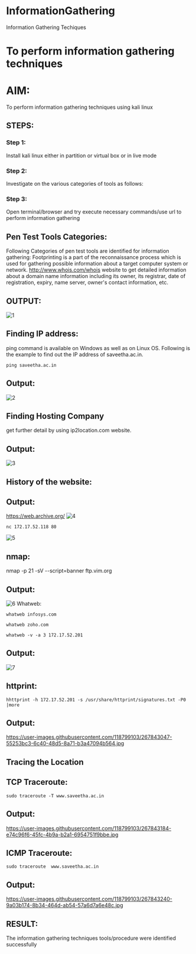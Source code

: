 # InformationGathering
Information Gathering Techiques

# To perform information gathering techniques

# AIM:

To perform information gathering techniques using kali linux 

## STEPS:

### Step 1:

Install kali linux either in partition or virtual box or in live mode

### Step 2:

Investigate on the various categories of tools as follows:

### Step 3:
Open terminal/browser and try execute necessary commands/use url to perform information gathering

## Pen Test Tools Categories:

Following Categories of pen test tools are identified for information gathering: Footprinting is a part of the reconnaissance process which is used for gathering possible information about a target computer system or network. http://www.whois.com/whois website to get detailed information about a domain name information including its owner, its registrar, date of registration, expiry, name server, owner's contact information, etc.


## OUTPUT:
![1](https://github.com/Migaleyy/InformationGathering/assets/118262199/f8b790e9-27a2-472d-8dee-e81a8e8bc462)

## Finding IP address:

ping command is available on Windows as well as on Linux OS. Following is the example to find out the IP address of saveetha.ac.in.

```
ping saveetha.ac.in
```
## Output:
![2](https://github.com/Migaleyy/InformationGathering/assets/118262199/8d6406a9-aa8c-4ed0-b1ee-5d00e0176094)

## Finding Hosting Company

get further detail by using ip2location.com website.

## Output:
![3](https://github.com/Migaleyy/InformationGathering/assets/118262199/4ee0d3d6-1c63-41dc-b4a7-105303c25b58)

## History of the website:
## Output:
https://web.archive.org/
![4](https://github.com/Migaleyy/InformationGathering/assets/118262199/0f208d06-c6ca-4ffe-86d0-6b736a9044cb)
```
nc 172.17.52.118 80
```
![5](https://github.com/Migaleyy/InformationGathering/assets/118262199/b548b92a-799f-4fc2-b047-3cdc6b11cf9c)
## nmap:

nmap -p 21 -sV --script=banner ftp.vim.org

## Output:
![6](https://github.com/Migaleyy/InformationGathering/assets/118262199/8233e7f2-319a-44b2-8907-2616336b772d)
Whatweb:

```
whatweb infosys.com
```
```
whatweb zoho.com
```
```
whatweb -v -a 3 172.17.52.201
```
## Output:
![7](https://github.com/Migaleyy/InformationGathering/assets/118262199/67d10ffe-7a46-4da2-a7c7-3d33d1a0cdf7)

## httprint:

```
hhttprint -h 172.17.52.201 -s /usr/share/httprint/signatures.txt -P0 |more
```
## Output:
https://user-images.githubusercontent.com/118799103/267843047-55253bc3-6c40-48d5-8a71-b3a47094b564.jpg

## Tracing the Location
## TCP Traceroute:

```
sudo traceroute -T www.saveetha.ac.in
```
## Output:
https://user-images.githubusercontent.com/118799103/267843184-e74c96f6-45fc-4b9a-b2a1-6954751f9bbe.jpg
## ICMP Traceroute:
```
sudo traceroute  www.saveetha.ac.in
```
## Output:
https://user-images.githubusercontent.com/118799103/267843240-9a03b174-8b34-464d-ab54-57a6d7a6e48c.jpg
## RESULT:
The information gathering techniques tools/procedure were  identified successfully
